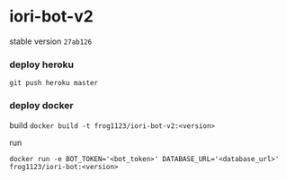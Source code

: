 # iori-bot-v2

stable version `27ab126`

### deploy heroku

`git push heroku master`

### deploy docker

build `docker build -t frog1123/iori-bot-v2:<version>`

run

`docker run -e BOT_TOKEN='<bot_token>' DATABASE_URL='<database_url>' frog1123/iori-bot:<version>`
